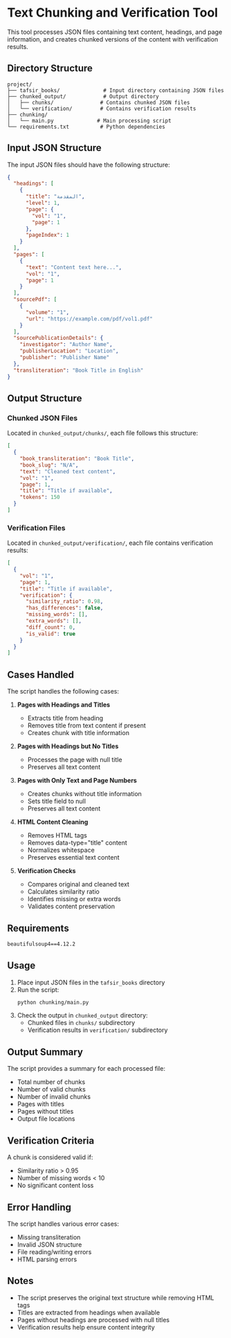 # Text Chunking and Verification Tool

This tool processes JSON files containing text content, headings, and page information, and creates chunked versions of the content with verification results.

## Directory Structure

```
project/
├── tafsir_books/              # Input directory containing JSON files
├── chunked_output/            # Output directory
│   ├── chunks/               # Contains chunked JSON files
│   └── verification/         # Contains verification results
├── chunking/
│   └── main.py              # Main processing script
└── requirements.txt          # Python dependencies
```

## Input JSON Structure

The input JSON files should have the following structure:

```json
{
  "headings": [
    {
      "title": "المقدمة",
      "level": 1,
      "page": {
        "vol": "1",
        "page": 1
      },
      "pageIndex": 1
    }
  ],
  "pages": [
    {
      "text": "Content text here...",
      "vol": "1",
      "page": 1
    }
  ],
  "sourcePdf": [
    {
      "volume": "1",
      "url": "https://example.com/pdf/vol1.pdf"
    }
  ],
  "sourcePublicationDetails": {
    "investigator": "Author Name",
    "publisherLocation": "Location",
    "publisher": "Publisher Name"
  },
  "transliteration": "Book Title in English"
}
```

## Output Structure

### Chunked JSON Files
Located in `chunked_output/chunks/`, each file follows this structure:

```json
[
  {
    "book_transliteration": "Book Title",
    "book_slug": "N/A",
    "text": "Cleaned text content",
    "vol": "1",
    "page": 1,
    "title": "Title if available",
    "tokens": 150
  }
]
```

### Verification Files
Located in `chunked_output/verification/`, each file contains verification results:

```json
[
  {
    "vol": "1",
    "page": 1,
    "title": "Title if available",
    "verification": {
      "similarity_ratio": 0.98,
      "has_differences": false,
      "missing_words": [],
      "extra_words": [],
      "diff_count": 0,
      "is_valid": true
    }
  }
]
```

## Cases Handled

The script handles the following cases:

1. **Pages with Headings and Titles**
   - Extracts title from heading
   - Removes title from text content if present
   - Creates chunk with title information

2. **Pages with Headings but No Titles**
   - Processes the page with null title
   - Preserves all text content

3. **Pages with Only Text and Page Numbers**
   - Creates chunks without title information
   - Sets title field to null
   - Preserves all text content

4. **HTML Content Cleaning**
   - Removes HTML tags
   - Removes data-type="title" content
   - Normalizes whitespace
   - Preserves essential text content

5. **Verification Checks**
   - Compares original and cleaned text
   - Calculates similarity ratio
   - Identifies missing or extra words
   - Validates content preservation

## Requirements

```txt
beautifulsoup4==4.12.2
```

## Usage

1. Place input JSON files in the `tafsir_books` directory
2. Run the script:
   ```bash
   python chunking/main.py
   ```
3. Check the output in `chunked_output` directory:
   - Chunked files in `chunks/` subdirectory
   - Verification results in `verification/` subdirectory

## Output Summary

The script provides a summary for each processed file:
- Total number of chunks
- Number of valid chunks
- Number of invalid chunks
- Pages with titles
- Pages without titles
- Output file locations

## Verification Criteria

A chunk is considered valid if:
- Similarity ratio > 0.95
- Number of missing words < 10
- No significant content loss

## Error Handling

The script handles various error cases:
- Missing transliteration
- Invalid JSON structure
- File reading/writing errors
- HTML parsing errors

## Notes

- The script preserves the original text structure while removing HTML tags
- Titles are extracted from headings when available
- Pages without headings are processed with null titles
- Verification results help ensure content integrity 
